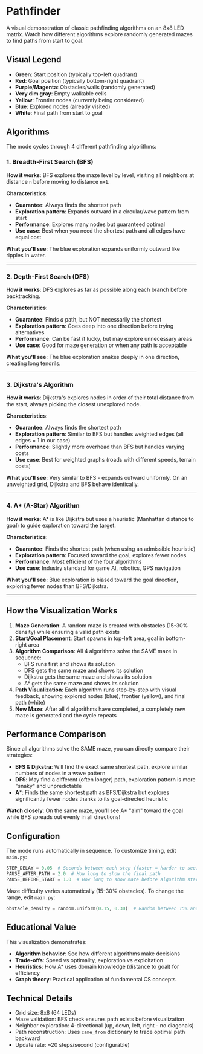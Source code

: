 # Pathfinder

A visual demonstration of classic pathfinding algorithms on an 8x8 LED matrix. Watch how different algorithms explore randomly generated mazes to find paths from start to goal.

## Visual Legend

- **Green**: Start position (typically top-left quadrant)
- **Red**: Goal position (typically bottom-right quadrant)
- **Purple/Magenta**: Obstacles/walls (randomly generated)
- **Very dim gray**: Empty walkable cells
- **Yellow**: Frontier nodes (currently being considered)
- **Blue**: Explored nodes (already visited)
- **White**: Final path from start to goal

## Algorithms

The mode cycles through 4 different pathfinding algorithms:

### 1. Breadth-First Search (BFS)

**How it works**: BFS explores the maze level by level, visiting all neighbors at distance `n` before moving to distance `n+1`.

**Characteristics**:
- **Guarantee**: Always finds the shortest path
- **Exploration pattern**: Expands outward in a circular/wave pattern from start
- **Performance**: Explores many nodes but guaranteed optimal
- **Use case**: Best when you need the shortest path and all edges have equal cost

**What you'll see**: The blue exploration expands uniformly outward like ripples in water.

---

### 2. Depth-First Search (DFS)

**How it works**: DFS explores as far as possible along each branch before backtracking.

**Characteristics**:
- **Guarantee**: Finds *a* path, but NOT necessarily the shortest
- **Exploration pattern**: Goes deep into one direction before trying alternatives
- **Performance**: Can be fast if lucky, but may explore unnecessary areas
- **Use case**: Good for maze generation or when any path is acceptable

**What you'll see**: The blue exploration snakes deeply in one direction, creating long tendrils.

---

### 3. Dijkstra's Algorithm

**How it works**: Dijkstra's explores nodes in order of their total distance from the start, always picking the closest unexplored node.

**Characteristics**:
- **Guarantee**: Always finds the shortest path
- **Exploration pattern**: Similar to BFS but handles weighted edges (all edges = 1 in our case)
- **Performance**: Slightly more overhead than BFS but handles varying costs
- **Use case**: Best for weighted graphs (roads with different speeds, terrain costs)

**What you'll see**: Very similar to BFS - expands outward uniformly. On an unweighted grid, Dijkstra and BFS behave identically.

---

### 4. A* (A-Star) Algorithm

**How it works**: A* is like Dijkstra but uses a heuristic (Manhattan distance to goal) to guide exploration toward the target.

**Characteristics**:
- **Guarantee**: Finds the shortest path (when using an admissible heuristic)
- **Exploration pattern**: Focused toward the goal, explores fewer nodes
- **Performance**: Most efficient of the four algorithms
- **Use case**: Industry standard for game AI, robotics, GPS navigation

**What you'll see**: Blue exploration is biased toward the goal direction, exploring fewer nodes than BFS/Dijkstra.

---

## How the Visualization Works

1. **Maze Generation**: A random maze is created with obstacles (15-30% density) while ensuring a valid path exists
2. **Start/Goal Placement**: Start spawns in top-left area, goal in bottom-right area
3. **Algorithm Comparison**: All 4 algorithms solve the SAME maze in sequence:
   - BFS runs first and shows its solution
   - DFS gets the same maze and shows its solution
   - Dijkstra gets the same maze and shows its solution
   - A* gets the same maze and shows its solution
4. **Path Visualization**: Each algorithm runs step-by-step with visual feedback, showing explored nodes (blue), frontier (yellow), and final path (white)
5. **New Maze**: After all 4 algorithms have completed, a completely new maze is generated and the cycle repeats

## Performance Comparison

Since all algorithms solve the SAME maze, you can directly compare their strategies:

- **BFS & Dijkstra**: Will find the exact same shortest path, explore similar numbers of nodes in a wave pattern
- **DFS**: May find a different (often longer) path, exploration pattern is more "snaky" and unpredictable
- **A***: Finds the same shortest path as BFS/Dijkstra but explores significantly fewer nodes thanks to its goal-directed heuristic

**Watch closely**: On the same maze, you'll see A* "aim" toward the goal while BFS spreads out evenly in all directions!

## Configuration

The mode runs automatically in sequence. To customize timing, edit `main.py`:

```python
STEP_DELAY = 0.05  # Seconds between each step (faster = harder to see)
PAUSE_AFTER_PATH = 2.0  # How long to show the final path
PAUSE_BEFORE_START = 1.0  # How long to show maze before algorithm starts
```

Maze difficulty varies automatically (15-30% obstacles). To change the range, edit `main.py`:

```python
obstacle_density = random.uniform(0.15, 0.30)  # Random between 15% and 30%
```

## Educational Value

This visualization demonstrates:

- **Algorithm behavior**: See how different algorithms make decisions
- **Trade-offs**: Speed vs optimality, exploration vs exploitation
- **Heuristics**: How A* uses domain knowledge (distance to goal) for efficiency
- **Graph theory**: Practical application of fundamental CS concepts

## Technical Details

- Grid size: 8x8 (64 LEDs)
- Maze validation: BFS check ensures path exists before visualization
- Neighbor exploration: 4-directional (up, down, left, right - no diagonals)
- Path reconstruction: Uses `came_from` dictionary to trace optimal path backward
- Update rate: ~20 steps/second (configurable)
